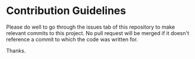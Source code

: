 # Contribution Guidelines

Please do well to go through the issues tab of this repository to make relevant commits to this project.
No pull request will be merged if it doesn't reference a commit to which the code was written for.

Thanks.
